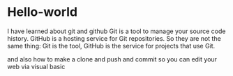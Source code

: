 # Hello-world

I have learned about git and github 
Git is a tool to manage your source code history. GitHub is a hosting service for Git repositories. So they are not the same thing: Git is the tool, GitHub is the service for projects that use Git.

and also how to make a clone and push and commit so you can edit your web via visual basic

